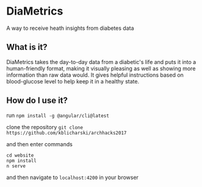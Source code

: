 # DiaMetrics

A way to receive heath insights from diabetes data

## What is it?

DiaMetrics takes the day-to-day data from a diabetic's life and puts it into a human-friendly format, making it visually pleasing as well as showing more information than raw data would. 
It gives helpful instructions based on blood-glucose level to help keep it in a healthy state.

## How do I use it?

run
`npm install -g @angular/cli@latest`

clone the repository
`git clone https://github.com/kblicharski/archhacks2017`

and then enter commands
```
cd website
npm install
n serve
```

and then navigate to
`localhost:4200`
in your browser
